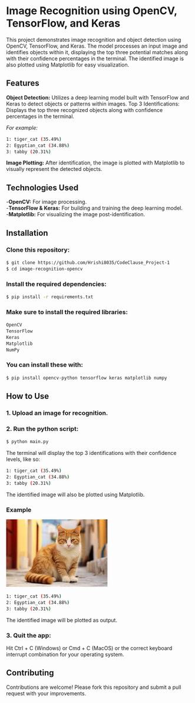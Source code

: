 # Image Recognition using OpenCV, TensorFlow, and Keras
This project demonstrates image recognition and object detection using OpenCV, TensorFlow, and Keras. The model processes an input image and identifies objects within it, displaying the top three potential matches along with their confidence percentages in the terminal. The identified image is also plotted using Matplotlib for easy visualization.

## Features
**Object Detection:** Utilizes a deep learning model built with TensorFlow and Keras to detect objects or patterns within images.
Top 3 Identifications: Displays the top three recognized objects along with confidence percentages in the terminal. 

*For example:*
```bash
1: tiger_cat (35.49%)
2: Egyptian_cat (34.88%)
3: tabby (20.31%)
```

**Image Plotting:** After identification, the image is plotted with Matplotlib to visually represent the detected objects.

## Technologies Used
-**OpenCV:** For image processing.  
-**TensorFlow & Keras:** For building and training the deep learning model.  
-**Matplotlib:** For visualizing the image post-identification.  

## Installation

### Clone this repository:

```bash
$ git clone https://github.com/Hrishi8035/CodeClause_Project-1
$ cd image-recognition-opencv
```

### Install the required dependencies:

```bash
$ pip install -r requirements.txt
```

### Make sure to install the required libraries:
```bash
OpenCV
TensorFlow
Keras
Matplotlib
NumPy
```
### You can install these with:
```bash
$ pip install opencv-python tensorflow keras matplotlib numpy
```

## How to Use

### 1. Upload an image for recognition.

### 2. Run the python script:
```bash
$ python main.py
```

The terminal will display the top 3 identifications with their confidence levels, like so:
```bash
1: tiger_cat (35.49%)
2: Egyptian_cat (34.88%)
3: tabby (20.31%)
```
The identified image will also be plotted using Matplotlib.

### Example
![Cat](image.jpeg)
```bash
1: tiger_cat (35.49%)
2: Egyptian_cat (34.88%)
3: tabby (20.31%)
```
The identified image will be plotted as output.

### 3. Quit the app: 

Hit Ctrl + C (Windows) or Cmd + C (MacOS) or the correct keyboard interrupt combination for your operating system.

## Contributing
Contributions are welcome! Please fork this repository and submit a pull request with your improvements.